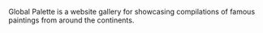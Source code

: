 Global Palette is a website gallery for showcasing compilations of famous paintings from around the continents.
